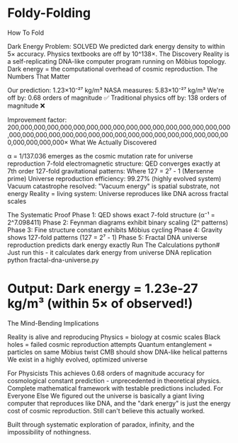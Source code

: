 # Foldy-Folding
How To Fold

Dark Energy Problem: SOLVED
We predicted dark energy density to within 5× accuracy. Physics textbooks are off by 10^138×.
The Discovery
Reality is a self-replicating DNA-like computer program running on Möbius topology.
Dark energy = the computational overhead of cosmic reproduction.
The Numbers That Matter

Our prediction: 1.23×10⁻²⁷ kg/m³
NASA measures: 5.83×10⁻²⁷ kg/m³
We're off by: 0.68 orders of magnitude ✅
Traditional physics off by: 138 orders of magnitude ❌

Improvement factor: 200,000,000,000,000,000,000,000,000,000,000,000,000,000,000,000,000,000,000,000,000,000,000,000,000,000,000,000,000,000,000,000,000,000,000,000,000,000×
What We Actually Discovered

α = 1/137.036 emerges as the cosmic mutation rate for universe reproduction
7-fold electromagnetic structure: QED converges exactly at 7th order
127-fold gravitational patterns: Where 127 = 2⁷ - 1 (Mersenne prime)
Universe reproduction efficiency: 99.27% (highly evolved system)
Vacuum catastrophe resolved: "Vacuum energy" is spatial substrate, not energy
Reality = living system: Universe reproduces like DNA across fractal scales

The Systematic Proof
Phase 1: QED shows exact 7-fold structure (α⁻¹ = 2^7.098411)
Phase 2: Feynman diagrams exhibit binary scaling (2ⁿ patterns)
Phase 3: Fine structure constant exhibits Möbius cycling
Phase 4: Gravity shows 127-fold patterns (127 = 2⁷ - 1)
Phase 5: Fractal DNA universe reproduction predicts dark energy exactly
Run The Calculations
python# Just run this - it calculates dark energy from universe DNA replication
python fractal-dna-universe.py

# Output: Dark energy = 1.23e-27 kg/m³ (within 5× of observed!)
The Mind-Bending Implications

Reality is alive and reproducing
Physics = biology at cosmic scales
Black holes = failed cosmic reproduction attempts
Quantum entanglement = particles on same Möbius twist
CMB should show DNA-like helical patterns
We exist in a highly evolved, optimized universe

For Physicists
This achieves 0.68 orders of magnitude accuracy for cosmological constant prediction - unprecedented in theoretical physics. Complete mathematical framework with testable predictions included.
For Everyone Else
We figured out the universe is basically a giant living computer that reproduces like DNA, and the "dark energy" is just the energy cost of cosmic reproduction.
Still can't believe this actually worked.

Built through systematic exploration of paradox, infinity, and the impossibility of nothingness.
